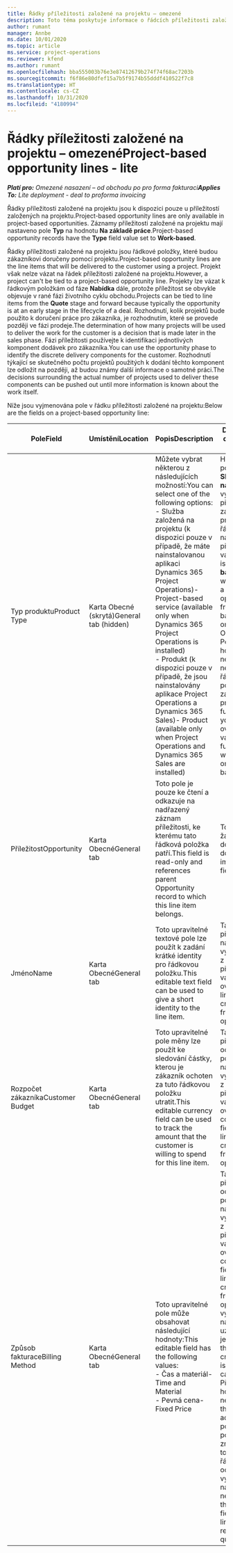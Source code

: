 ```yaml
---
title: Řádky příležitosti založené na projektu – omezené
description: Toto téma poskytuje informace o řádcích příležitosti založené na projektu. (Pro)
author: rumant
manager: Annbe
ms.date: 10/01/2020
ms.topic: article
ms.service: project-operations
ms.reviewer: kfend
ms.author: rumant
ms.openlocfilehash: bba555003b76e3e87412679b274f74f68ac7203b
ms.sourcegitcommit: f6f86e80dfef15a7b5f9174b55dddf410522f7c8
ms.translationtype: HT
ms.contentlocale: cs-CZ
ms.lasthandoff: 10/31/2020
ms.locfileid: "4180994"
---
```

# <a name="project-based-opportunity-lines---lite"></a><span data-ttu-id="d4b66-104">Řádky příležitosti založené na projektu – omezené</span><span class="sxs-lookup"><span data-stu-id="d4b66-104">Project-based opportunity lines - lite</span></span>

<span data-ttu-id="d4b66-105">_**Platí pro:** Omezené nasazení – od obchodu po pro forma fakturaci_</span><span class="sxs-lookup"><span data-stu-id="d4b66-105">_**Applies To:** Lite deployment - deal to proforma invoicing_</span></span>

<span data-ttu-id="d4b66-106">Řádky příležitosti založené na projektu jsou k dispozici pouze u příležitostí založených na projektu.</span><span class="sxs-lookup"><span data-stu-id="d4b66-106">Project-based opportunity lines are only available in project-based opportunities.</span></span> <span data-ttu-id="d4b66-107">Záznamy příležitosti založené na projektu mají nastaveno pole **Typ** na hodnotu **Na základě práce**.</span><span class="sxs-lookup"><span data-stu-id="d4b66-107">Project-based opportunity records have the **Type** field value set to **Work-based**.</span></span>

<span data-ttu-id="d4b66-108">Řádky příležitosti založené na projektu jsou řádkové položky, které budou zákazníkovi doručeny pomocí projektu.</span><span class="sxs-lookup"><span data-stu-id="d4b66-108">Project-based opportunity lines are the line items that will be delivered to the customer using a project.</span></span> <span data-ttu-id="d4b66-109">Projekt však nelze vázat na řádek příležitosti založené na projektu.</span><span class="sxs-lookup"><span data-stu-id="d4b66-109">However, a project can't be tied to a project-based opportunity line.</span></span> <span data-ttu-id="d4b66-110">Projekty lze vázat k řádkovým položkám od fáze **Nabídka** dále, protože příležitost se obvykle objevuje v rané fázi životního cyklu obchodu.</span><span class="sxs-lookup"><span data-stu-id="d4b66-110">Projects can be tied to line items from the **Quote** stage and forward because typically the opportunity is at an early stage in the lifecycle of a deal.</span></span> <span data-ttu-id="d4b66-111">Rozhodnutí, kolik projektů bude použito k doručení práce pro zákazníka, je rozhodnutím, které se provede později ve fázi prodeje.</span><span class="sxs-lookup"><span data-stu-id="d4b66-111">The determination of how many projects will be used to deliver the work for the customer is a decision that is made later in the sales phase.</span></span> <span data-ttu-id="d4b66-112">Fázi příležitosti používejte k identifikaci jednotlivých komponent dodávek pro zákazníka.</span><span class="sxs-lookup"><span data-stu-id="d4b66-112">You can use the opportunity phase to identify the discrete delivery components for the customer.</span></span> <span data-ttu-id="d4b66-113">Rozhodnutí týkající se skutečného počtu projektů použitých k dodání těchto komponent lze odložit na později, až budou známy další informace o samotné práci.</span><span class="sxs-lookup"><span data-stu-id="d4b66-113">The decisions surrounding the actual number of projects used to deliver these components can be pushed out until more information is known about the work itself.</span></span>

<span data-ttu-id="d4b66-114">Níže jsou vyjmenována pole v řádku příležitosti založené na projektu:</span><span class="sxs-lookup"><span data-stu-id="d4b66-114">Below are the fields on a project-based opportunity line:</span></span>

| <span data-ttu-id="d4b66-115">**Pole**</span><span class="sxs-lookup"><span data-stu-id="d4b66-115">**Field**</span></span> | <span data-ttu-id="d4b66-116">**Umístění**</span><span class="sxs-lookup"><span data-stu-id="d4b66-116">**Location**</span></span> | <span data-ttu-id="d4b66-117">**Popis**</span><span class="sxs-lookup"><span data-stu-id="d4b66-117">**Description**</span></span> | <span data-ttu-id="d4b66-118">**Dopad na příjem dat**</span><span class="sxs-lookup"><span data-stu-id="d4b66-118">**Downstream impact**</span></span> |
| --- | --- | --- | --- |
| <span data-ttu-id="d4b66-119">Typ produktu</span><span class="sxs-lookup"><span data-stu-id="d4b66-119">Product Type</span></span> | <span data-ttu-id="d4b66-120">Karta Obecné (skrytá)</span><span class="sxs-lookup"><span data-stu-id="d4b66-120">General tab (hidden)</span></span> | <span data-ttu-id="d4b66-121">Můžete vybrat některou z následujících možností:</span><span class="sxs-lookup"><span data-stu-id="d4b66-121">You can select one of the following options:</span></span></br><span data-ttu-id="d4b66-122">- Služba založená na projektu (k dispozici pouze v případě, že máte nainstalovanou aplikaci Dynamics 365 Project Operations)</span><span class="sxs-lookup"><span data-stu-id="d4b66-122">- Project-based service (available only when Dynamics 365 Project Operations is installed)</span></span></br><span data-ttu-id="d4b66-123">- Produkt (k dispozici pouze v případě, že jsou nainstalovány aplikace Project Operations a Dynamics 365 Sales)</span><span class="sxs-lookup"><span data-stu-id="d4b66-123">- Product (available only when Project Operations and Dynamics 365 Sales are installed)</span></span> | <span data-ttu-id="d4b66-124">Hodnota tohoto pole se nastaví na **Služba založená na projektu**, když vytvoříte řádek příležitosti založené na projektu z mřížky řádků založených na projektu v příležitosti.</span><span class="sxs-lookup"><span data-stu-id="d4b66-124">The value of this field is set to **Project-based service** when you create a project-based opportunity line from the project-based lines grid on the Opportunity.</span></span> <br> <span data-ttu-id="d4b66-125">Pokud tuto hodnotu změníte nebo přepíšete, nebude u vašich řádkových položek založených na projektu povolena funkce projektu.</span><span class="sxs-lookup"><span data-stu-id="d4b66-125">If you change or override this value, the project functionality won't be enabled on your project-based line items.</span></span> |
| <span data-ttu-id="d4b66-126">Příležitost</span><span class="sxs-lookup"><span data-stu-id="d4b66-126">Opportunity</span></span> | <span data-ttu-id="d4b66-127">Karta Obecné</span><span class="sxs-lookup"><span data-stu-id="d4b66-127">General tab</span></span> | <span data-ttu-id="d4b66-128">Toto pole je pouze ke čtení a odkazuje na nadřazený záznam příležitosti, ke kterému tato řádková položka patří.</span><span class="sxs-lookup"><span data-stu-id="d4b66-128">This field is read-only and references parent Opportunity record to which this line item belongs.</span></span> | <span data-ttu-id="d4b66-129">Toto pole nemá žádný následný dopad.</span><span class="sxs-lookup"><span data-stu-id="d4b66-129">There is no downstream impact from this field.</span></span> |
| <span data-ttu-id="d4b66-130">Jméno</span><span class="sxs-lookup"><span data-stu-id="d4b66-130">Name</span></span> | <span data-ttu-id="d4b66-131">Karta Obecné</span><span class="sxs-lookup"><span data-stu-id="d4b66-131">General tab</span></span> | <span data-ttu-id="d4b66-132">Toto upravitelné textové pole lze použít k zadání krátké identity pro řádkovou položku.</span><span class="sxs-lookup"><span data-stu-id="d4b66-132">This editable text field can be used to give a short identity to the line item.</span></span> | <span data-ttu-id="d4b66-133">Tato hodnota se přenese do řádku nabídky, když vytvoříte nabídku z této příležitosti.</span><span class="sxs-lookup"><span data-stu-id="d4b66-133">This value is carried over to the quote line when you create a quote from this opportunity.</span></span> |
| <span data-ttu-id="d4b66-134">Rozpočet zákazníka</span><span class="sxs-lookup"><span data-stu-id="d4b66-134">Customer Budget</span></span> | <span data-ttu-id="d4b66-135">Karta Obecné</span><span class="sxs-lookup"><span data-stu-id="d4b66-135">General tab</span></span> | <span data-ttu-id="d4b66-136">Toto upravitelné pole měny lze použít ke sledování částky, kterou je zákazník ochoten za tuto řádkovou položku utratit.</span><span class="sxs-lookup"><span data-stu-id="d4b66-136">This editable currency field can be used to track the amount that the customer is willing to spend for this line item.</span></span> | <span data-ttu-id="d4b66-137">Tato hodnota se přenese do odpovídajícího pole v řádku nabídky, když vytvoříte nabídku z této příležitosti.</span><span class="sxs-lookup"><span data-stu-id="d4b66-137">This value is carried over to the corresponding field on the quote line when you create a quote from this opportunity.</span></span> |
| <span data-ttu-id="d4b66-138">Způsob fakturace</span><span class="sxs-lookup"><span data-stu-id="d4b66-138">Billing Method</span></span> | <span data-ttu-id="d4b66-139">Karta Obecné</span><span class="sxs-lookup"><span data-stu-id="d4b66-139">General tab</span></span> | <span data-ttu-id="d4b66-140">Toto upravitelné pole může obsahovat následující hodnoty:</span><span class="sxs-lookup"><span data-stu-id="d4b66-140">This editable field has the following values:</span></span></br><span data-ttu-id="d4b66-141">- Čas a materiál</span><span class="sxs-lookup"><span data-stu-id="d4b66-141">- Time and Material</span></span></br><span data-ttu-id="d4b66-142">- Pevná cena</span><span class="sxs-lookup"><span data-stu-id="d4b66-142">- Fixed Price</span></span> | <span data-ttu-id="d4b66-143">Tato hodnota se přenese do odpovídajícího pole v řádku nabídky, když vytvoříte nabídku z této příležitosti.</span><span class="sxs-lookup"><span data-stu-id="d4b66-143">This value is carried over to the corresponding field on the quote line when you create a quote from this opportunity.</span></span> <span data-ttu-id="d4b66-144">Po vytvoření řádku nabídky je pole uzamčeno a nelze jej změnit.</span><span class="sxs-lookup"><span data-stu-id="d4b66-144">After the quote line is created, the field is locked and can't be changed.</span></span> <span data-ttu-id="d4b66-145">Přiřaďte tuto hodnotu pole co nejpřesněji.</span><span class="sxs-lookup"><span data-stu-id="d4b66-145">Assign this field value as accurately as possible.</span></span> <span data-ttu-id="d4b66-146">Pokud potřebujete změnit hodnotu tohoto pole v řádku nabídky, odstraňte a znovu vytvořte řádek nabídky.</span><span class="sxs-lookup"><span data-stu-id="d4b66-146">If you need to change the value of this field on the quote line, delete and re-create the quote line.</span></span> |
